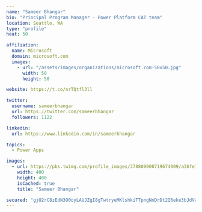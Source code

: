 ```yaml
---
name: "Sameer Bhangar"
bio: "Principal Program Manager - Power Platform CAT team"
location: Seattle, WA
type: "profile"
heat: 50

affiliation:
  name: Microsoft
  domain: microsoft.com
  images:
    - url: "/assets/images/organizations/microsoft.com-50x50.jpg"
      width: 50
      height: 50

website: https://t.co/nrTQtfl3ll

twitter:
  username: sameerbhangar
  url: https://twitter.com/sameerbhangar
  followers: 1122

linkedin:
  url: https://www.linkedin.com/in/sameerbhangar

topics:
  - Power Apps

images:
  - url: https://pbs.twimg.com/profile_images/378800000719674009/a36fe7ddfab1778b76e5793772e43798_400x400.jpeg
    width: 400
    height: 400
    isCached: true
    title: "Sameer Bhangar"

secured: "gjO2rC8zEdN3O0oyLAUJZgI8gTwtryeMKlshkiTTpngNnDrDt2I6eke3bJdVapi8BKMOLHgFCQt+Mtekn35aIGAxUNrYLfK7SnyaTVJrKiqcnhsNHqdPYkmeIH4mEr3/0Pax0/c9m2pAlDjrAr2IkYtHRCrQqZiMFTD+rlH8Scgr3amitIhzqxTOExcToWCF+U4I5i4lSsM64sPGegbcccEXrlJbNaCzXe/lqNnBx7NkaCGlGhbxRf556QQydhAylvcRN5SxAeAXl5ID33b95dA9ENZd2uropxFe2IY1LRZKhNFx576O/20VewxebejrPHlow/Ril2RbbLfC9IR/gy9ESMIKqO634gg5tBCNLmr2kdITJweK+KEyy63gYvtU1afokWpNz8FhCaBOym2YMIZSq2mNdJMXd4yydBOhED0=;QUBW5MP14l8dUc0GsTrpxg=="
---
```


